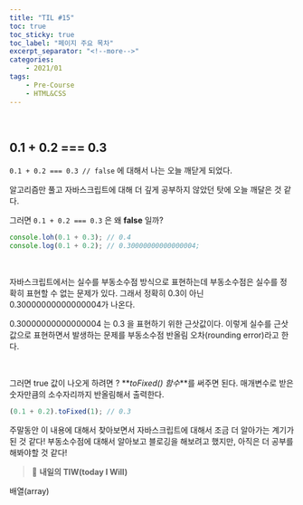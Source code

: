 ```yaml
---
title: "TIL #15"
toc: true
toc_sticky: true
toc_label: "페이지 주요 목차"
excerpt_separator: "<!--more-->"
categories:
    - 2021/01
tags:
    - Pre-Course
    - HTML&CSS
---
```


<br/>

## 0.1 + 0.2 === 0.3

`0.1 + 0.2 === 0.3 // false` 에 대해서 나는 오늘 깨닫게 되었다.

알고리즘만 풀고 자바스크립트에 대해 더 깊게 공부하지 않았던 탓에 오늘 깨달은 것 같다.

그러면 `0.1 + 0.2 === 0.3` 은 왜 **false** 일까?

```js
console.loh(0.1 + 0.3); // 0.4
console.log(0.1 + 0.2); // 0.30000000000000004;
```

<br/>

자바스크립트에서는 실수를 부동소수점 방식으로 표현하는데 부동소수점은 실수를 정확히 표현할 수 없는 문제가 있다. 그래서 정확히 0.3이 아닌 0.30000000000000004가 나온다.

0.30000000000000004 는 0.3 을 표현하기 위한 근삿값이다. 이렇게 실수를 근삿값으로 표현하면서 발생하는 문제를 부동소수점 반올림 오차(rounding error)라고 한다.

<br/>

그러면 true 값이 나오게 하려면 ? **_toFixed() 함수_**를 써주면 된다. 매개변수로 받은 숫자만큼의 소수자리까지 반올림해서 출력한다.

```js
(0.1 + 0.2).toFixed(1); // 0.3
```

주말동안 이 내용에 대해서 찾아보면서 자바스크립트에 대해서 조금 더 알아가는 계기가 된 것 같다! 부동소수점에 대해서 알아보고 블로깅을 해보려고 했지만, 아직은 더 공부를 해봐야할 것 같다!

> :punch: **내일의 TIW(today I Will)**

배열(array)
